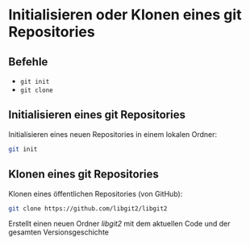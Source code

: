 # Initialisieren oder Klonen eines git Repositories

## Befehle

- `git init`
- `git clone`

## Initialisieren eines git Repositories

Initialisieren eines neuen Repositories in einem lokalen Ordner:

```bash
git init
```

## Klonen eines git Repositories

Klonen eines öffentlichen Repositories (von GitHub):

```bash
git clone https://github.com/libgit2/libgit2
```

Erstellt einen neuen Ordner _libgit2_ mit dem aktuellen Code und der gesamten Versionsgeschichte

<!--
libgit2: ~50MiB
bootstrap: ~170MiB (80 branches)
-->
